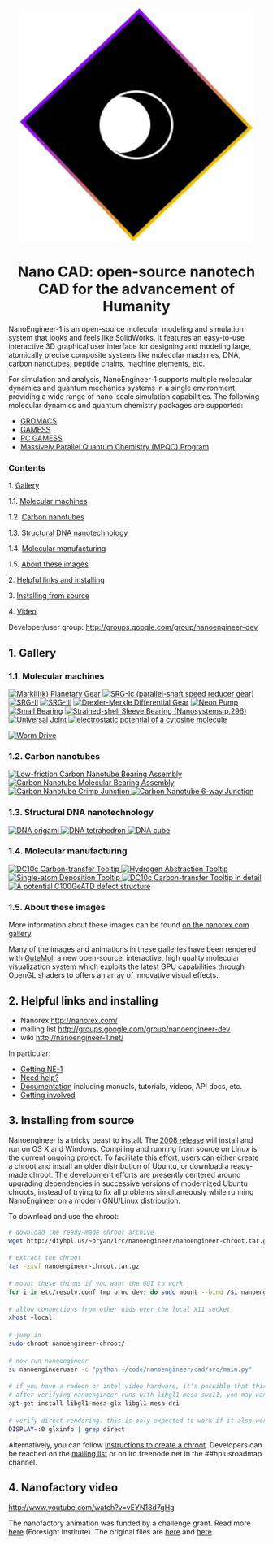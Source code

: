 
<p align="center">
  <img width="460" height="460" src="https://github.com/kyegomez/NanoCAD/blob/master/Nano-CAD.png">
</p>

<h1 align="center">Nano CAD: open-source nanotech CAD for the advancement of Humanity</h1>


NanoEngineer-1 is an open-source molecular modeling and simulation system that looks and feels like SolidWorks. It features an easy-to-use interactive 3D graphical user interface for designing and modeling large, atomically precise composite systems like molecular machines, DNA, carbon nanotubes, peptide chains, machine elements, etc.

For simulation and analysis, NanoEngineer-1 supports multiple molecular dynamics and quantum mechanics systems in a single environment, providing a wide range of nano-scale simulation capabilities. The following molecular dynamics and quantum chemistry packages are supported:

 * [GROMACS](http://www.gromacs.org/gromacs/features/feature-summary.html)
 * [GAMESS](http://www.msg.ameslab.gov/GAMESS/)
 * [PC GAMESS](http://classic.chem.msu.su/gran/gamess/)
 * [Massively Parallel Quantum Chemistry (MPQC) Program](http://www.mpqc.org/)

### Contents

1\.    [Gallery](#gallery)

1.1\.    [Molecular machines](#molecularmachines)

1.2\.    [Carbon nanotubes](#carbonnanotubes)

1.3\.    [Structural DNA nanotechnology](#dnananotech)

1.4\.    [Molecular manufacturing](#molecularmanufacturing)

1.5\.    [About these images](#abouttheseimages)

2\.    [Helpful links and installing](#helpfullinks)

3\.    [Installing from source](#installing)

4\.    [Video](#video)

Developer/user group: http://groups.google.com/group/nanoengineer-dev

<a name="gallery" />

1\. Gallery
------------

<a name="molecularmachines" />

### 1.1\. Molecular machines

<a href="http://nanoengineer-1.com/content/index.php?option=com_content&task=view&id=52&Itemid=62"><img title="MarkIII(k) Planetary Gear" src="http://diyhpl.us/~bryan/irc/nanoengineer/images/mark-iiik-planetary-gear.gif" /></a>
<a href="http://nanoengineer-1.com/content/index.php?option=com_content&task=view&id=46&Itemid=56"><img title="SRG-Ic (parallel-shaft speed reducer gear)" src="http://diyhpl.us/~bryan/irc/nanoengineer/images/assemblies-gears-srg-i.gif" /></a>
<a href="http://nanoengineer-1.com/content/index.php?option=com_content&task=view&id=51&Itemid=61"><img title="SRG-II" src="http://diyhpl.us/~bryan/irc/nanoengineer/images/assemblies-gears-srg-ii.gif" /></a>
<a href="http://nanoengineer-1.com/content/index.php?option=com_content&task=view&id=42&Itemid=52"><img title="SRG-III" src="http://diyhpl.us/~bryan/irc/nanoengineer/images/assemblies-gears-srg-iii.gif" /></a>
<a href="http://nanoengineer-1.com/content/index.php?option=com_content&task=view&id=44&Itemid=54"><img title="Drexler-Merkle Differential Gear" src="http://diyhpl.us/~bryan/irc/nanoengineer/images/drexler-merkle-differential-gear.gif" /></a>
<a href="http://nanoengineer-1.com/content/index.php?option=com_content&task=view&id=45&Itemid=55"><img title="Neon Pump" src="http://diyhpl.us/~bryan/irc/nanoengineer/images/neon-pump.gif" /></a>
<a href="http://nanoengineer-1.com/content/index.php?option=com_content&task=view&id=47&Itemid=57"><img title="Small Bearing" src="http://diyhpl.us/~bryan/irc/nanoengineer/images/assemblies-bearings-small-bearing.gif" /></a>
<a href="http://nanoengineer-1.com/content/index.php?option=com_content&task=view&id=48&Itemid=58"><img title="Strained-shell Sleeve Bearing (Nanosystems p.296)" src="http://diyhpl.us/~bryan/irc/nanoengineer/images/strained-shell-sleeve-bearing.gif" /></a>
<a href="http://nanoengineer-1.com/content/index.php?option=com_content&task=view&id=41&Itemid=51"><img title="Universal Joint" src="http://diyhpl.us/~bryan/irc/nanoengineer/images/universal-joint-coupling.gif" /></a>
<a href="http://nanoengineer-1.com/content/index.php?option=com_content&task=view&id=43&Itemid=53"><img title="electrostatic potential of a cytosine molecule" src="http://diyhpl.us/~bryan/irc/nanoengineer/images/assemblies-bearings-small-bearing-cpk-esp7.gif" /></a>

<a href="http://www.nanoengineer-1.net/mediawiki/index.php?title=Worm_Drive"><img title="Worm Drive" src="http://diyhpl.us/~bryan/irc/nanoengineer/images/WormGearAnimation1.gif" /></a>

<a name="carbonnanotubes" />

### 1.2\. Carbon nanotubes

<a href="http://nanoengineer-1.com/content/index.php?option=com_content&task=view&id=38&Itemid=48">
<img title="Low-friction Carbon Nanotube Bearing Assembly" src="http://diyhpl.us/~bryan/irc/nanoengineer/images/carbon-nanotube-ringrod-16mer-1.png" />
<img title="Carbon Nanotube Molecular Bearing Assembly" src="http://diyhpl.us/~bryan/irc/nanoengineer/images/carbon-nanotube-14x22dwcntsimspinwheelcut_2.png" />
<img title="Carbon Nanotube Crimp Junction" src="http://diyhpl.us/~bryan/irc/nanoengineer/images/cnt_crimpjunc1.png" />
<img title="Carbon Nanotube 6-way Junction" src="http://diyhpl.us/~bryan/irc/nanoengineer/images/nanotube_octahedron_si_hinges1.png" />
</a>

<a name="dnananotech" />

### 1.3\. Structural DNA nanotechnology

<a href="http://nanoengineer-1.com/content/index.php?option=com_content&task=view&id=37&Itemid=47">
<img title="DNA origami" src="http://diyhpl.us/~bryan/irc/nanoengineer/images/dna_origami3_256.png" />
<img title="DNA tetrahedron" src="http://diyhpl.us/~bryan/irc/nanoengineer/images/dna_tetrahedron1_256.png" />
<img title="DNA cube" src="http://diyhpl.us/~bryan/irc/nanoengineer/images/dna_cube7.png" />
</a>

<a name="molecularmanufacturing" />

### 1.4\. Molecular manufacturing

<a href="http://nanoengineer-1.com/content/index.php?option=com_content&task=view&id=39&Itemid=49">
<img title="DC10c Carbon-transfer Tooltip" src="http://diyhpl.us/~bryan/irc/nanoengineer/images/dc10c_holder1.png" />
<img title="Hydrogen Abstraction Tooltip" src="http://diyhpl.us/~bryan/irc/nanoengineer/images/abstracter_1.png" />
<img title="Single-atom Deposition Tooltip" src="http://diyhpl.us/~bryan/irc/nanoengineer/images/singleatom_assembly1.png" />
<img title="DC10c Carbon-transfer Tooltip in detail" src="http://diyhpl.us/~bryan/irc/nanoengineer/images/dc10c_1.png" />
<img title="A potential C100GeATD defect structure" src="http://diyhpl.us/~bryan/irc/nanoengineer/images/c100geatd.png" />
</a>

<a name="abouttheseimages" />

### 1.5\. About these images

More information about these images can be found [on the nanorex.com gallery](http://nanoengineer-1.com/content/index.php?option=com_content&task=view&id=36&Itemid=46).

Many of the images and animations in these galleries have been rendered with [QuteMol](http://qutemol.sourceforge.net/), a new open-source, interactive, high quality molecular visualization system which exploits the latest GPU capabilities through OpenGL shaders to offers an array of innovative visual effects.

<a name="helpfullinks" />

2\. Helpful links and installing
------------

 * Nanorex http://nanorex.com/
 * mailing list http://groups.google.com/group/nanoengineer-dev
 * wiki http://nanoengineer-1.net/

In particular:

 * [Getting NE-1](http://www.nanoengineer-1.net/mediawiki/index.php?title=Get_NanoEngineer-1)
 * [Need help?](http://www.nanoengineer-1.net/mediawiki/index.php?title=Help)
 * [Documentation](http://www.nanoengineer-1.net/mediawiki/index.php?title=Category:Documentation) including manuals, tutorials, videos, API docs, etc.
 * [Getting involved](http://www.nanoengineer-1.net/mediawiki/index.php?title=Category:Contribute)

<a name="installing" />

3\. Installing from source
------------

Nanoengineer is a tricky beast to install. The [2008 release](http://www.nanoengineer-1.net/mediawiki/index.php?title=Get_NanoEngineer-1) will install and run on OS X and Windows. Compiling and running from source on Linux is the current ongoing project. To facilitate this effort, users can either create a chroot and install an older distribution of Ubuntu, or download a ready-made chroot. The development efforts are presently centered around upgrading dependencies in successive versions of modernized Ubuntu chroots, instead of trying to fix all problems simultaneously while running NanoEngineer on a modern GNU/Linux distribution.

To download and use the chroot:

```bash
# download the ready-made chroot archive
wget http://diyhpl.us/~bryan/irc/nanoengineer/nanoengineer-chroot.tar.gz

# extract the chroot
tar -zxvf nanoengineer-chroot.tar.gz

# mount these things if you want the GUI to work
for i in etc/resolv.conf tmp proc dev; do sudo mount --bind /$i nanoengineer-chroot/$i; done

# allow connections from other uids over the local X11 socket
xhost +local:

# jump in
sudo chroot nanoengineer-chroot/

# now run nanoengineer
su nanoengineeruser -c "python ~/code/nanoengineer/cad/src/main.py"

# if you have a radeon or intel video hardware, it's possible that this 2007 userspace will be able to use /dev/dri/0
# after verifying nanoengineer runs with libgl1-mesa-swx11, you may want to replace that with an accelerated solution
apt-get install libgl1-mesa-glx libgl1-mesa-dri

# verify direct rendering. this is only expected to work if it also works outside the chroot.
DISPLAY=:0 glxinfo | grep direct
```

Alternatively, you can follow [instructions to create a chroot](http://diyhpl.us/~bryan/irc/nanoengineer/nanoengineer-chroot-debootstrap). Developers can be reached on the [mailing list](http://groups.google.com/group/nanoengineer-dev) or on irc.freenode.net in the ##hplusroadmap channel.

<a name="video" />

4\. Nanofactory video
------------

http://www.youtube.com/watch?v=vEYN18d7gHg

The nanofactory animation was funded by a challenge grant. Read more [here](http://www.foresight.org/animation_challenge/index.html) (Foresight Institute). The original files are [here](http://www.foresight.org/nanofactory.mov) and [here](http://www.foresight.org/animation_challenge/nanofactory_360x240copyright_sor3.mov).
